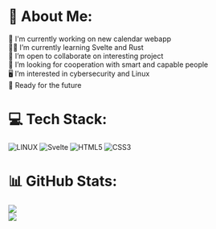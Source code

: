 # 💫 About Me:
📝 I'm currently working on new calendar webapp<br>👨‍🎓 I’m currently learning Svelte and Rust<br>🤝 I’m open to collaborate on interesting project<br>💬 I’m looking for cooperation with smart and capable people<br>🖥 I’m interested in cybersecurity and Linux<br>🔭 Ready for the future


# 💻 Tech Stack:
![LINUX](https://img.shields.io/badge/Linux-FCC624?style=for-the-badge&logo=linux&logoColor=black) ![Svelte](https://img.shields.io/badge/svelte-%23f1413d.svg?style=for-the-badge&logo=svelte&logoColor=white) ![HTML5](https://img.shields.io/badge/html5-%23E34F26.svg?style=for-the-badge&logo=html5&logoColor=white) ![CSS3](https://img.shields.io/badge/css3-%231572B6.svg?style=for-the-badge&logo=css3&logoColor=white)
# 📊 GitHub Stats:
![](https://github-readme-stats.vercel.app/api?username=VranaPavel&theme=blue-green&hide_border=false&include_all_commits=false&count_private=false)<br/>
![](https://github-readme-streak-stats.herokuapp.com/?user=VranaPavel&theme=blue-green&hide_border=false)<br/>
<!--![](https://github-readme-stats.vercel.app/api/top-langs/?username=VranaPavel&theme=blue-green&hide_border=false&include_all_commits=false&count_private=false&layout=compact) -->

<!-- Proudly created with GPRM ( https://gprm.itsvg.in ) -->
